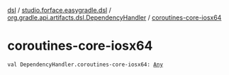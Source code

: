 [dsl](../../index.md) / [studio.forface.easygradle.dsl](../index.md) / [org.gradle.api.artifacts.dsl.DependencyHandler](index.md) / [coroutines-core-iosx64](./coroutines-core-iosx64.md)

# coroutines-core-iosx64

`val DependencyHandler.coroutines-core-iosx64: `[`Any`](https://kotlinlang.org/api/latest/jvm/stdlib/kotlin/-any/index.html)